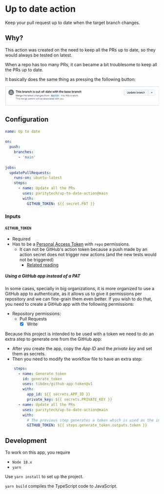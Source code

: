 # Up to date action

Keep your pull request up to date when the target branch changes.

## Why?

This action was created on the need to keep all the PRs up to date, so they would always be tested on latest.

When a repo has too many PRs, it can became a bit troublesome to keep all the PRs up to date.

It basically does the same thing as pressing the following button:

![update-button](./.github/update-branch.png)

## Configuration

```yml
name: Up to date

on:
  push:
    branches:
      - 'main'

jobs:
  updatePullRequests:
    runs-on: ubuntu-latest
    steps:
      - name: Update all the PRs
        uses: paritytech/up-to-date-action@main
        with:
          GITHUB_TOKEN: ${{ secret.PAT }}
```

### Inputs

#### `GITHUB_TOKEN`
- Required
- Has to be a [Personal Access Token](https://github.com/settings/tokens/) with `repo` permissions.
  - It can not be GitHub's action token because a push made by an action secret does not trigger new actions (and the new tests would not be triggered)
    - [Related reading](https://github.com/orgs/community/discussions/25702#discussioncomment-3248819)

##### Using a GitHub app instead of a PAT
In some cases, specially in big organizations, it is more organized to use a GitHub app to authenticate, as it allows us to give it permissions per repository and we can fine-grain them even better. If you wish to do that, you need to create a GitHub app with the following permissions:
- Repository permissions:
	- Pull Requests
		- [x] Write

Because this project is intended to be used with a token we need to do an extra step to generate one from the GitHub app:
- After you create the app, copy the *App ID* and the *private key* and set them as secrets.
- Then you need to modify the workflow file to have an extra step:
```yml
    steps:
      - name: Generate token
        id: generate_token
        uses: tibdex/github-app-token@v1
        with:
          app_id: ${{ secrets.APP_ID }}
          private_key: ${{ secrets.PRIVATE_KEY }}
      - name: Update all the PRs
        uses: paritytech/up-to-date-action@main
        with:
          # The previous step generates a token which is used as the input for this action
          GITHUB_TOKEN: ${{ steps.generate_token.outputs.token }}
```

## Development
To work on this app, you require
- `Node 18.x`
- `yarn`

Use `yarn install` to set up the project.

`yarn build` compiles the TypeScript code to JavaScript.
